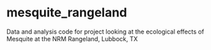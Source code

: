 # mesquite_rangeland
Data and analysis code for project looking at the ecological effects of Mesquite at the NRM Rangeland, Lubbock, TX
